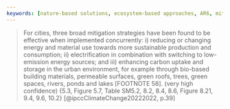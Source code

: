 ```yaml
---
keywords: [nature-based solutions, ecosystem-based approaches, AR6, mitigation strategies, cities]
---
```


> For cities, three broad mitigation strategies have been found to be effective when implemented concurrently: i) reducing or changing energy and material use towards more sustainable production and consumption; ii) electrification in combination with switching to low-emission energy sources; and iii) enhancing carbon uptake and storage in the urban environment, for example through bio-based building materials, permeable surfaces, green roofs, trees, green spaces, rivers, ponds and lakes [FOOTNOTE 58]. (very high confidence) {5.3, Figure 5.7, Table SM5.2, 8.2, 8.4, 8.6, Figure 8.21, 9.4, 9.6, 10.2} [@ipccClimateChange20222022, p.39]
